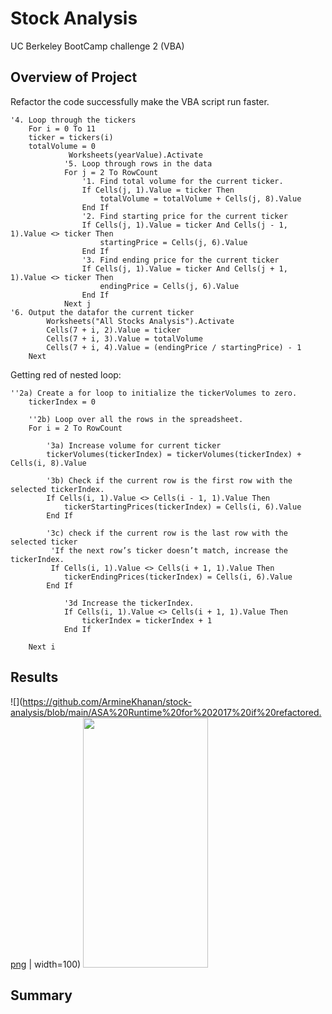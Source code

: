 # Stock Analysis
UC Berkeley BootCamp challenge 2 (VBA)
## Overview of Project
Refactor the code successfully make the VBA script run faster.
```
'4. Loop through the tickers
    For i = 0 To 11
    ticker = tickers(i)
    totalVolume = 0
             Worksheets(yearValue).Activate
            '5. Loop through rows in the data
            For j = 2 To RowCount
                '1. Find total volume for the current ticker.
                If Cells(j, 1).Value = ticker Then
                    totalVolume = totalVolume + Cells(j, 8).Value
                End If
                '2. Find starting price for the current ticker
                If Cells(j, 1).Value = ticker And Cells(j - 1, 1).Value <> ticker Then
                    startingPrice = Cells(j, 6).Value
                End If
                '3. Find ending price for the current ticker
                If Cells(j, 1).Value = ticker And Cells(j + 1, 1).Value <> ticker Then
                    endingPrice = Cells(j, 6).Value
                End If
            Next j
'6. Output the datafor the current ticker
        Worksheets("All Stocks Analysis").Activate
        Cells(7 + i, 2).Value = ticker
        Cells(7 + i, 3).Value = totalVolume
        Cells(7 + i, 4).Value = (endingPrice / startingPrice) - 1
    Next 
```

Getting red of nested loop:
```
''2a) Create a for loop to initialize the tickerVolumes to zero.
    tickerIndex = 0
        
    ''2b) Loop over all the rows in the spreadsheet.
    For i = 2 To RowCount
    
        '3a) Increase volume for current ticker
        tickerVolumes(tickerIndex) = tickerVolumes(tickerIndex) + Cells(i, 8).Value
        
        '3b) Check if the current row is the first row with the selected tickerIndex.
        If Cells(i, 1).Value <> Cells(i - 1, 1).Value Then
            tickerStartingPrices(tickerIndex) = Cells(i, 6).Value
        End If
        
        '3c) check if the current row is the last row with the selected ticker
         'If the next row’s ticker doesn’t match, increase the tickerIndex.
         If Cells(i, 1).Value <> Cells(i + 1, 1).Value Then
            tickerEndingPrices(tickerIndex) = Cells(i, 6).Value
        End If

            '3d Increase the tickerIndex.
            If Cells(i, 1).Value <> Cells(i + 1, 1).Value Then
                tickerIndex = tickerIndex + 1
            End If
    
    Next i
```
## Results
![](https://github.com/ArmineKhanan/stock-analysis/blob/main/ASA%20Runtime%20for%202017%20if%20refactored.png | width=100)
<img src="https://github.com/ArmineKhanan/stock-analysis/blob/main/ASA%20Runtime%20for%202017%20if%20refactored.png" width="200" height="400" />
## Summary
